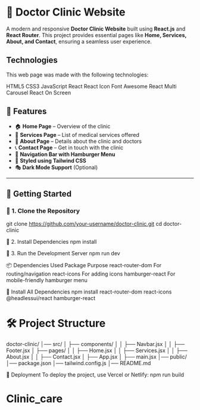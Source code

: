 # 🏥 Doctor Clinic Website

A modern and responsive **Doctor Clinic Website** built using **React.js** and **React Router**. This project provides essential pages like **Home, Services, About, and Contact**, ensuring a seamless user experience.

## Technologies

This web page was made with the following technologies:

HTML5
CSS3
JavaScript
React
React Icon
Font Awesome
React Multi Carousel
React On Screen

## 🌟 Features
- 🏠 **Home Page** – Overview of the clinic
- 💉 **Services Page** – List of medical services offered
- 🏥 **About Page** – Details about the clinic and doctors
- 📞 **Contact Page** – Get in touch with the clinic
- 🔗 **Navigation Bar with Hamburger Menu**
- 🎨 **Styled using Tailwind CSS**
- 🎭 **Dark Mode Support** (Optional)

---

## 🚀 Getting Started

### 📌 1. Clone the Repository

git clone https://github.com/your-username/doctor-clinic.git
cd doctor-clinic

📌 2. Install Dependencies
npm install

📌 3. Run the Development Server
npm run dev

📦 Dependencies Used
Package	                            Purpose
react-router-dom	                 For routing/navigation
react-icons	                       For adding icons
hamburger-react	                   For mobile-friendly hamburger menu

📌 Install All Dependencies
npm install react-router-dom react-icons @headlessui/react hamburger-react 

# 🛠 Project Structure
doctor-clinic/
│── src/
│   ├── components/
│   │   ├── Navbar.jsx
│   │   ├── Footer.jsx
│   ├── pages/
│   │   ├── Home.jsx
│   │   ├── Services.jsx
│   │   ├── About.jsx
│   │   ├── Contact.jsx
│   ├── App.jsx
│   ├── main.jsx
│── public/
│── package.json
│── tailwind.config.js
│── README.md

🚀 Deployment
To deploy the project, use Vercel or Netlify:
npm run build




# Clinic_care
